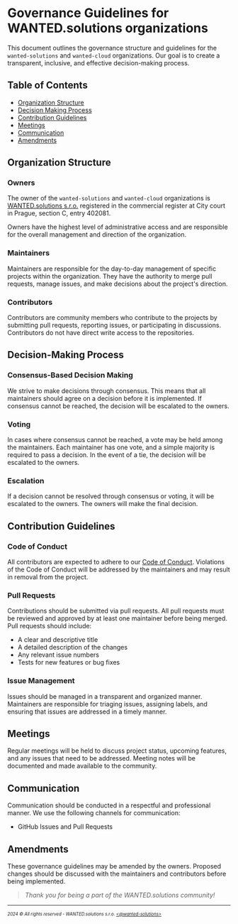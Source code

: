 # Governance Guidelines for WANTED.solutions organizations

This document outlines the governance structure and guidelines for the `wanted-solutions` and `wanted-cloud` organizations. Our goal is to create a transparent, inclusive, and effective decision-making process.

## Table of Contents

- [Organization Structure](#organization-structure)
- [Decision Making Process](#decision-making-process)
- [Contribution Guidelines](#contribution-guidelines)
- [Meetings](#meetings)
- [Communication](#communication)
- [Amendments](#amendments)

## Organization Structure

### Owners

The owner of the `wanted-solutions` and `wanted-cloud` organizations is [WANTED.solutions s.r.o.](https://wanted.solutions) registered in the commercial register at City court in Prague, section C, entry 402081.

Owners have the highest level of administrative access and are responsible for the overall management and direction of the organization.

### Maintainers

Maintainers are responsible for the day-to-day management of specific projects within the organization. They have the authority to merge pull requests, manage issues, and make decisions about the project's direction.

### Contributors

Contributors are community members who contribute to the projects by submitting pull requests, reporting issues, or participating in discussions. Contributors do not have direct write access to the repositories.

## Decision-Making Process

### Consensus-Based Decision Making

We strive to make decisions through consensus. This means that all maintainers should agree on a decision before it is implemented. If consensus cannot be reached, the decision will be escalated to the owners.

### Voting

In cases where consensus cannot be reached, a vote may be held among the maintainers. Each maintainer has one vote, and a simple majority is required to pass a decision. In the event of a tie, the decision will be escalated to the owners.

### Escalation

If a decision cannot be resolved through consensus or voting, it will be escalated to the owners. The owners will make the final decision.

## Contribution Guidelines

### Code of Conduct

All contributors are expected to adhere to our [Code of Conduct](./CODE_OF_CONDUCT.md). Violations of the Code of Conduct will be addressed by the maintainers and may result in removal from the project.

### Pull Requests

Contributions should be submitted via pull requests. All pull requests must be reviewed and approved by at least one maintainer before being merged. Pull requests should include:

- A clear and descriptive title
- A detailed description of the changes
- Any relevant issue numbers
- Tests for new features or bug fixes

### Issue Management

Issues should be managed in a transparent and organized manner. Maintainers are responsible for triaging issues, assigning labels, and ensuring that issues are addressed in a timely manner.

## Meetings

Regular meetings will be held to discuss project status, upcoming features, and any issues that need to be addressed. Meeting notes will be documented and made available to the community.

## Communication

Communication should be conducted in a respectful and professional manner. We use the following channels for communication:

- GitHub Issues and Pull Requests

## Amendments

These governance guidelines may be amended by the owners. Proposed changes should be discussed with the maintainers and contributors before being implemented.

> _Thank you for being a part of the WANTED.solutions community!_
---
<sup><sub>_2024 &copy; All rights reserved - WANTED.solutions s.r.o. [<@wanted-solutions>](https://github.com/wanted-solutions)_</sub></sup>
